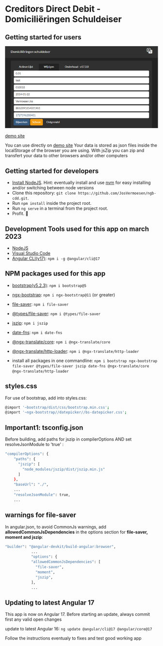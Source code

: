 # Creditors Direct Debit - Domiciliëringen Schuldeiser

## Getting started for users

![CDD](img/cdd.png)

<a href="https://cdd.vsoft.be/" target="_blank">demo site</a>

You can use directly on [demo site](https://cdd.vsoft.be)
Your data is stored as json files inside the localStorage of the browser you are using. With jsZip you can zip and transfert your data to other browsers and/or other computers

## Getting started for developers

- [Install NodeJS](https://nodejs.org/). Hint: eventually install and use [nvm](https://medium.com/@Joachim8675309/installing-node-js-with-nvm-4dc469c977d9) for easy installing and/or switching between node versions
- Clone this repository: `git clone https://github.com/JosVermoesen/ngb-cdd.git`.
- Run `npm install` inside the project root.
- Run `ng serve` in a terminal from the project root.
- Profit. :tada:

## Development Tools used for this app on march 2023

- [NodeJS](https://nodejs.org/)
- [Visual Studio Code](https://code.visualstudio.com/)
- [Angular CLI(v17)](https://www.npmjs.com/package/@angular/cli): `npm i -g @angular/cli@17`

## NPM packages used for this app

- [bootstrap(v5.2.3)](https://www.npmjs.com/package/bootstrap): `npm i bootstrap@5`
- [ngx-bootstrap](https://www.npmjs.com/package/ngx-bootstrap): `npm i ngx-bootstrap@11` (or greater)
- [file-saver](https://www.npmjs.com/package/file-saver): `npm i file-saver`
- [@types/file-saver](https://www.npmjs.com/package/@types/file-saver): `npm i @types/file-saver`
- [jszip](https://www.npmjs.com/package/jszip): `npm i jszip`
- [date-fns](https://www.npmjs.com/package/date-fns): `npm i date-fns`
- [@ngx-translate/core](https://www.npmjs.com/package/@ngx-translate/core): `npm i @ngx-translate/core`
- [@ngx-translate/http-loader](https://www.npmjs.com/package/@ngx-translate/http-loader): `npm i @ngx-translate/http-loader`

- install all packages in one commandline: `npm i bootstrap ngx-bootstrap file-saver @types/file-saver jszip date-fns @ngx-translate/core @ngx-translate/http-loader`

## styles.css

For use of bootstrap, add into styles.css:

```bash
@import '~bootstrap/dist/css/bootstrap.min.css';
@import '~ngx-bootstrap//datepicker//bs-datepicker.css';
```

## Important1: tsconfig.json

Before building, add paths for jszip in compilerOptions AND set resolveJsonModule to 'true' :

```bash
"compilerOptions": {
    "paths": {
      "jszip": [
        "node_modules/jszip/dist/jszip.min.js"
      ]
    },
    "baseUrl": "./",
    ...
    "resolveJsonModule": true,
    ...
```

## warnings for file-saver

In angular.json, to avoid CommonJs warnings, add __allowedCommonJsDependencies__ in the options section for __file-saver, moment and jszip__:

```bash
"builder": "@angular-devkit/build-angular:browser",          
            ...
            "options": {
            "allowedCommonJsDependencies": [
              "file-saver",
              "moment",
              "jszip",              
            ],
            ...
```

## Updating to latest Angular 17

This app is now on Angular 17. Before starting an update, always commit first any valid open changes

update to latest Angular 16:
`ng update @angular/cli@17 @angular/core@17`

Follow the instructions eventualy to fixes and test good working app
